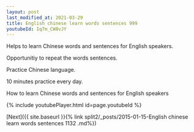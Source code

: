 ```yaml
---
layout: post
last_modified_at: 2021-03-29
title: English chinese learn words sentences 999 
youtubeId: Iq7m_CW8vJY
---
```

 
 
Helps to learn Chinese words and sentences for English speakers.

Opportunitiy to repeat the words sentences. 

Practice Chinese language. 
 
10 minutes practice every day. 
 
How to learn Chinese words and sentences for English speakers 
 
{% include youtubePlayer.html id=page.youtubeId %}
 
 
[Next]({{ site.baseurl }}{% link  split2/_posts/2015-01-15-English chinese learn words sentences 1132 .md%})
 
